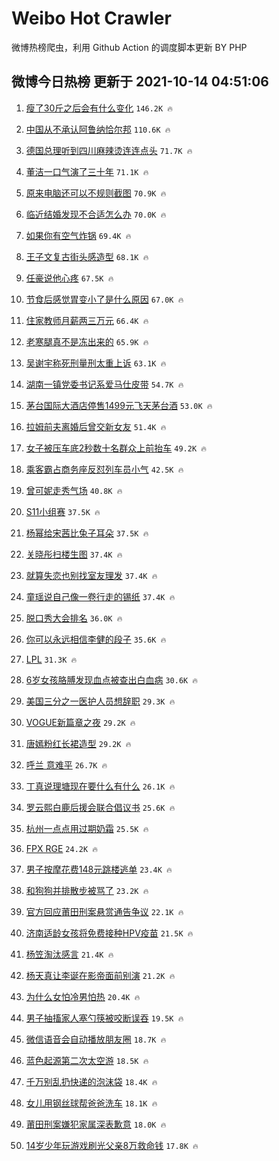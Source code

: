 # Weibo Hot Crawler 



微博热榜爬虫，利用 Github Action 的调度脚本更新 BY PHP 


## 微博今日热榜 更新于 2021-10-14 04:51:06 
1. [瘦了30斤之后会有什么变化](https://s.weibo.com/weibo?q=%23%E7%98%A6%E4%BA%8630%E6%96%A4%E4%B9%8B%E5%90%8E%E4%BC%9A%E6%9C%89%E4%BB%80%E4%B9%88%E5%8F%98%E5%8C%96%23&Refer=top) `146.2K 🔥` 

1. [中国从不承认阿鲁纳恰尔邦](https://s.weibo.com/weibo?q=%23%E4%B8%AD%E5%9B%BD%E4%BB%8E%E4%B8%8D%E6%89%BF%E8%AE%A4%E9%98%BF%E9%B2%81%E7%BA%B3%E6%81%B0%E5%B0%94%E9%82%A6%23&Refer=top) `110.6K 🔥` 

1. [德国总理听到四川麻辣烫连连点头](https://s.weibo.com/weibo?q=%23%E5%BE%B7%E5%9B%BD%E6%80%BB%E7%90%86%E5%90%AC%E5%88%B0%E5%9B%9B%E5%B7%9D%E9%BA%BB%E8%BE%A3%E7%83%AB%E8%BF%9E%E8%BF%9E%E7%82%B9%E5%A4%B4%23&Refer=top) `71.7K 🔥` 

1. [董洁一口气演了三十年](https://s.weibo.com/weibo?q=%23%E8%91%A3%E6%B4%81%E4%B8%80%E5%8F%A3%E6%B0%94%E6%BC%94%E4%BA%86%E4%B8%89%E5%8D%81%E5%B9%B4%23&Refer=top) `71.1K 🔥` 

1. [原来电脑还可以不规则截图](https://s.weibo.com/weibo?q=%23%E5%8E%9F%E6%9D%A5%E7%94%B5%E8%84%91%E8%BF%98%E5%8F%AF%E4%BB%A5%E4%B8%8D%E8%A7%84%E5%88%99%E6%88%AA%E5%9B%BE%23&Refer=top) `70.9K 🔥` 

1. [临近结婚发现不合适怎么办](https://s.weibo.com/weibo?q=%23%E4%B8%B4%E8%BF%91%E7%BB%93%E5%A9%9A%E5%8F%91%E7%8E%B0%E4%B8%8D%E5%90%88%E9%80%82%E6%80%8E%E4%B9%88%E5%8A%9E%23&Refer=top) `70.0K 🔥` 

1. [如果你有空气炸锅](https://s.weibo.com/weibo?q=%23%E5%A6%82%E6%9E%9C%E4%BD%A0%E6%9C%89%E7%A9%BA%E6%B0%94%E7%82%B8%E9%94%85%23&Refer=top) `69.4K 🔥` 

1. [王子文复古街头感造型](https://s.weibo.com/weibo?q=%23%E7%8E%8B%E5%AD%90%E6%96%87%E5%A4%8D%E5%8F%A4%E8%A1%97%E5%A4%B4%E6%84%9F%E9%80%A0%E5%9E%8B%23&Refer=top) `68.1K 🔥` 

1. [任豪说他心疼](https://s.weibo.com/weibo?q=%23%E4%BB%BB%E8%B1%AA%E8%AF%B4%E4%BB%96%E5%BF%83%E7%96%BC%23&Refer=top) `67.5K 🔥` 

1. [节食后感觉胃变小了是什么原因](https://s.weibo.com/weibo?q=%23%E8%8A%82%E9%A3%9F%E5%90%8E%E6%84%9F%E8%A7%89%E8%83%83%E5%8F%98%E5%B0%8F%E4%BA%86%E6%98%AF%E4%BB%80%E4%B9%88%E5%8E%9F%E5%9B%A0%23&Refer=top) `67.0K 🔥` 

1. [住家教师月薪两三万元](https://s.weibo.com/weibo?q=%23%E4%BD%8F%E5%AE%B6%E6%95%99%E5%B8%88%E6%9C%88%E8%96%AA%E4%B8%A4%E4%B8%89%E4%B8%87%E5%85%83%23&Refer=top) `66.4K 🔥` 

1. [老寒腿真不是冻出来的](https://s.weibo.com/weibo?q=%23%E8%80%81%E5%AF%92%E8%85%BF%E7%9C%9F%E4%B8%8D%E6%98%AF%E5%86%BB%E5%87%BA%E6%9D%A5%E7%9A%84%23&Refer=top) `65.9K 🔥` 

1. [吴谢宇称死刑量刑太重上诉](https://s.weibo.com/weibo?q=%23%E5%90%B4%E8%B0%A2%E5%AE%87%E7%A7%B0%E6%AD%BB%E5%88%91%E9%87%8F%E5%88%91%E5%A4%AA%E9%87%8D%E4%B8%8A%E8%AF%89%23&Refer=top) `63.1K 🔥` 

1. [湖南一镇党委书记系爱马仕皮带](https://s.weibo.com/weibo?q=%E6%B9%96%E5%8D%97%E4%B8%80%E9%95%87%E5%85%9A%E5%A7%94%E4%B9%A6%E8%AE%B0%E7%B3%BB%E7%88%B1%E9%A9%AC%E4%BB%95%E7%9A%AE%E5%B8%A6&Refer=top) `54.7K 🔥` 

1. [茅台国际大酒店停售1499元飞天茅台酒](https://s.weibo.com/weibo?q=%23%E8%8C%85%E5%8F%B0%E5%9B%BD%E9%99%85%E5%A4%A7%E9%85%92%E5%BA%97%E5%81%9C%E5%94%AE1499%E5%85%83%E9%A3%9E%E5%A4%A9%E8%8C%85%E5%8F%B0%E9%85%92%23&Refer=top) `53.0K 🔥` 

1. [拉姆前夫离婚后曾交新女友](https://s.weibo.com/weibo?q=%23%E6%8B%89%E5%A7%86%E5%89%8D%E5%A4%AB%E7%A6%BB%E5%A9%9A%E5%90%8E%E6%9B%BE%E4%BA%A4%E6%96%B0%E5%A5%B3%E5%8F%8B%23&Refer=top) `51.4K 🔥` 

1. [女子被压车底2秒数十名群众上前抬车](https://s.weibo.com/weibo?q=%23%E5%A5%B3%E5%AD%90%E8%A2%AB%E5%8E%8B%E8%BD%A6%E5%BA%952%E7%A7%92%E6%95%B0%E5%8D%81%E5%90%8D%E7%BE%A4%E4%BC%97%E4%B8%8A%E5%89%8D%E6%8A%AC%E8%BD%A6%23&Refer=top) `49.2K 🔥` 

1. [乘客霸占商务座反怼列车员小气](https://s.weibo.com/weibo?q=%E4%B9%98%E5%AE%A2%E9%9C%B8%E5%8D%A0%E5%95%86%E5%8A%A1%E5%BA%A7%E5%8F%8D%E6%80%BC%E5%88%97%E8%BD%A6%E5%91%98%E5%B0%8F%E6%B0%94&Refer=top) `42.5K 🔥` 

1. [曾可妮走秀气场](https://s.weibo.com/weibo?q=%23%E6%9B%BE%E5%8F%AF%E5%A6%AE%E8%B5%B0%E7%A7%80%E6%B0%94%E5%9C%BA%23&Refer=top) `40.8K 🔥` 

1. [S11小组赛](https://s.weibo.com/weibo?q=%23S11%E5%B0%8F%E7%BB%84%E8%B5%9B%23&Refer=top) `37.5K 🔥` 

1. [杨幂给宋茜比兔子耳朵](https://s.weibo.com/weibo?q=%23%E6%9D%A8%E5%B9%82%E7%BB%99%E5%AE%8B%E8%8C%9C%E6%AF%94%E5%85%94%E5%AD%90%E8%80%B3%E6%9C%B5%23&Refer=top) `37.5K 🔥` 

1. [关晓彤扫楼生图](https://s.weibo.com/weibo?q=%23%E5%85%B3%E6%99%93%E5%BD%A4%E6%89%AB%E6%A5%BC%E7%94%9F%E5%9B%BE%23&Refer=top) `37.4K 🔥` 

1. [就算失恋也别找室友理发](https://s.weibo.com/weibo?q=%23%E5%B0%B1%E7%AE%97%E5%A4%B1%E6%81%8B%E4%B9%9F%E5%88%AB%E6%89%BE%E5%AE%A4%E5%8F%8B%E7%90%86%E5%8F%91%23&Refer=top) `37.4K 🔥` 

1. [童瑶说自己像一卷行走的锡纸](https://s.weibo.com/weibo?q=%23%E7%AB%A5%E7%91%B6%E8%AF%B4%E8%87%AA%E5%B7%B1%E5%83%8F%E4%B8%80%E5%8D%B7%E8%A1%8C%E8%B5%B0%E7%9A%84%E9%94%A1%E7%BA%B8%23&Refer=top) `37.4K 🔥` 

1. [脱口秀大会排名](https://s.weibo.com/weibo?q=%23%E8%84%B1%E5%8F%A3%E7%A7%80%E5%A4%A7%E4%BC%9A%E6%8E%92%E5%90%8D%23&Refer=top) `36.0K 🔥` 

1. [你可以永远相信李健的段子](https://s.weibo.com/weibo?q=%23%E4%BD%A0%E5%8F%AF%E4%BB%A5%E6%B0%B8%E8%BF%9C%E7%9B%B8%E4%BF%A1%E6%9D%8E%E5%81%A5%E7%9A%84%E6%AE%B5%E5%AD%90%23&Refer=top) `35.6K 🔥` 

1. [LPL](https://s.weibo.com/weibo?q=LPL&Refer=top) `31.3K 🔥` 

1. [6岁女孩胳膊发现血点被查出白血病](https://s.weibo.com/weibo?q=%236%E5%B2%81%E5%A5%B3%E5%AD%A9%E8%83%B3%E8%86%8A%E5%8F%91%E7%8E%B0%E8%A1%80%E7%82%B9%E8%A2%AB%E6%9F%A5%E5%87%BA%E7%99%BD%E8%A1%80%E7%97%85%23&Refer=top) `30.6K 🔥` 

1. [美国三分之一医护人员想辞职](https://s.weibo.com/weibo?q=%23%E7%BE%8E%E5%9B%BD%E4%B8%89%E5%88%86%E4%B9%8B%E4%B8%80%E5%8C%BB%E6%8A%A4%E4%BA%BA%E5%91%98%E6%83%B3%E8%BE%9E%E8%81%8C%23&Refer=top) `29.3K 🔥` 

1. [VOGUE新篇章之夜](https://s.weibo.com/weibo?q=%23VOGUE%E6%96%B0%E7%AF%87%E7%AB%A0%E4%B9%8B%E5%A4%9C%23&Refer=top) `29.2K 🔥` 

1. [唐嫣粉红长裙造型](https://s.weibo.com/weibo?q=%23%E5%94%90%E5%AB%A3%E7%B2%89%E7%BA%A2%E9%95%BF%E8%A3%99%E9%80%A0%E5%9E%8B%23&Refer=top) `29.2K 🔥` 

1. [呼兰 意难平](https://s.weibo.com/weibo?q=%E5%91%BC%E5%85%B0%20%E6%84%8F%E9%9A%BE%E5%B9%B3&Refer=top) `26.7K 🔥` 

1. [丁真说理塘现在要什么有什么](https://s.weibo.com/weibo?q=%23%E4%B8%81%E7%9C%9F%E8%AF%B4%E7%90%86%E5%A1%98%E7%8E%B0%E5%9C%A8%E8%A6%81%E4%BB%80%E4%B9%88%E6%9C%89%E4%BB%80%E4%B9%88%23&Refer=top) `26.1K 🔥` 

1. [罗云熙白鹿后援会联合倡议书](https://s.weibo.com/weibo?q=%23%E7%BD%97%E4%BA%91%E7%86%99%E7%99%BD%E9%B9%BF%E5%90%8E%E6%8F%B4%E4%BC%9A%E8%81%94%E5%90%88%E5%80%A1%E8%AE%AE%E4%B9%A6%23&Refer=top) `25.6K 🔥` 

1. [杭州一点点用过期奶霜](https://s.weibo.com/weibo?q=%23%E6%9D%AD%E5%B7%9E%E4%B8%80%E7%82%B9%E7%82%B9%E7%94%A8%E8%BF%87%E6%9C%9F%E5%A5%B6%E9%9C%9C%23&Refer=top) `25.5K 🔥` 

1. [FPX RGE](https://s.weibo.com/weibo?q=FPX%20RGE&Refer=top) `24.2K 🔥` 

1. [男子按摩花费148元跳楼逃单](https://s.weibo.com/weibo?q=%23%E7%94%B7%E5%AD%90%E6%8C%89%E6%91%A9%E8%8A%B1%E8%B4%B9148%E5%85%83%E8%B7%B3%E6%A5%BC%E9%80%83%E5%8D%95%23&Refer=top) `23.4K 🔥` 

1. [和狗狗并排散步被骂了](https://s.weibo.com/weibo?q=%23%E5%92%8C%E7%8B%97%E7%8B%97%E5%B9%B6%E6%8E%92%E6%95%A3%E6%AD%A5%E8%A2%AB%E9%AA%82%E4%BA%86%23&Refer=top) `23.2K 🔥` 

1. [官方回应莆田刑案悬赏通告争议](https://s.weibo.com/weibo?q=%23%E5%AE%98%E6%96%B9%E5%9B%9E%E5%BA%94%E8%8E%86%E7%94%B0%E5%88%91%E6%A1%88%E6%82%AC%E8%B5%8F%E9%80%9A%E5%91%8A%E4%BA%89%E8%AE%AE%23&Refer=top) `22.1K 🔥` 

1. [济南适龄女孩将免费接种HPV疫苗](https://s.weibo.com/weibo?q=%23%E6%B5%8E%E5%8D%97%E9%80%82%E9%BE%84%E5%A5%B3%E5%AD%A9%E5%B0%86%E5%85%8D%E8%B4%B9%E6%8E%A5%E7%A7%8DHPV%E7%96%AB%E8%8B%97%23&Refer=top) `21.5K 🔥` 

1. [杨笠淘汰感言](https://s.weibo.com/weibo?q=%23%E6%9D%A8%E7%AC%A0%E6%B7%98%E6%B1%B0%E6%84%9F%E8%A8%80%23&Refer=top) `21.4K 🔥` 

1. [杨天真让李诞在影帝面前别演](https://s.weibo.com/weibo?q=%23%E6%9D%A8%E5%A4%A9%E7%9C%9F%E8%AE%A9%E6%9D%8E%E8%AF%9E%E5%9C%A8%E5%BD%B1%E5%B8%9D%E9%9D%A2%E5%89%8D%E5%88%AB%E6%BC%94%23&Refer=top) `21.2K 🔥` 

1. [为什么女怕冷男怕热](https://s.weibo.com/weibo?q=%23%E4%B8%BA%E4%BB%80%E4%B9%88%E5%A5%B3%E6%80%95%E5%86%B7%E7%94%B7%E6%80%95%E7%83%AD%23&Refer=top) `20.4K 🔥` 

1. [男子抽搐家人塞勺筷被咬断误吞](https://s.weibo.com/weibo?q=%23%E7%94%B7%E5%AD%90%E6%8A%BD%E6%90%90%E5%AE%B6%E4%BA%BA%E5%A1%9E%E5%8B%BA%E7%AD%B7%E8%A2%AB%E5%92%AC%E6%96%AD%E8%AF%AF%E5%90%9E%23&Refer=top) `19.5K 🔥` 

1. [微信语音会自动播放朋友圈](https://s.weibo.com/weibo?q=%23%E5%BE%AE%E4%BF%A1%E8%AF%AD%E9%9F%B3%E4%BC%9A%E8%87%AA%E5%8A%A8%E6%92%AD%E6%94%BE%E6%9C%8B%E5%8F%8B%E5%9C%88%23&Refer=top) `18.7K 🔥` 

1. [蓝色起源第二次太空游](https://s.weibo.com/weibo?q=%23%E8%93%9D%E8%89%B2%E8%B5%B7%E6%BA%90%E7%AC%AC%E4%BA%8C%E6%AC%A1%E5%A4%AA%E7%A9%BA%E6%B8%B8%23&Refer=top) `18.5K 🔥` 

1. [千万别乱扔快递的泡沫袋](https://s.weibo.com/weibo?q=%23%E5%8D%83%E4%B8%87%E5%88%AB%E4%B9%B1%E6%89%94%E5%BF%AB%E9%80%92%E7%9A%84%E6%B3%A1%E6%B2%AB%E8%A2%8B%23&Refer=top) `18.4K 🔥` 

1. [女儿用钢丝球帮爸爸洗车](https://s.weibo.com/weibo?q=%23%E5%A5%B3%E5%84%BF%E7%94%A8%E9%92%A2%E4%B8%9D%E7%90%83%E5%B8%AE%E7%88%B8%E7%88%B8%E6%B4%97%E8%BD%A6%23&Refer=top) `18.1K 🔥` 

1. [莆田刑案嫌犯家属深表歉意](https://s.weibo.com/weibo?q=%23%E8%8E%86%E7%94%B0%E5%88%91%E6%A1%88%E5%AB%8C%E7%8A%AF%E5%AE%B6%E5%B1%9E%E6%B7%B1%E8%A1%A8%E6%AD%89%E6%84%8F%23&Refer=top) `18.0K 🔥` 

1. [14岁少年玩游戏刷光父亲8万救命钱](https://s.weibo.com/weibo?q=%2314%E5%B2%81%E5%B0%91%E5%B9%B4%E7%8E%A9%E6%B8%B8%E6%88%8F%E5%88%B7%E5%85%89%E7%88%B6%E4%BA%B28%E4%B8%87%E6%95%91%E5%91%BD%E9%92%B1%23&Refer=top) `17.8K 🔥` 

